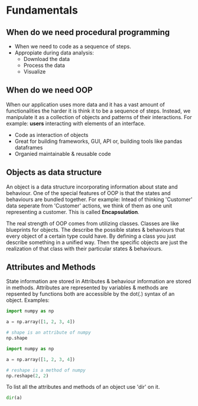 # Fundamentals

## When do we need procedural programming

- When we need to code as a sequence of steps.
- Appropiate during data analysis:
  - Download the data
  - Process the data
  - Visualize

## When do we need OOP

When our application uses more data and it has a vast amount of functionalities the harder it is think it to be a sequence of steps. Instead, we manipulate it as a collection of objects and patterns of their interactions. For example: **users** interacting with elements of an interface.

- Code as interaction of objects
- Great for building frameworks, GUI, API or, building tools like pandas dataframes
- Organied maintainable & reusable code

## Objects as data structure

An object is a data structure incorporating information about state and behaviour. One of the special features of OOP is that the states and behaviours are bundled together. For example: Intead of thinking 'Customer' data seperate from 'Customer' actions, we think of them as one unit representing a customer. This is called **Encapsulation**.

The real strength of OOP comes from utilizing classes. Classes are like blueprints for objects. The describe the possible states & behaviours that every object of a certain type could have. By defining a class you just describe something in a unified way. Then the specific objects are just the realization of that class with their particular states & behaviours.

## Attributes and Methods

State information are stored in Attributes & behaviour information are stored in methods. Attributes are represented by variables & methods are repsented by functions both are accessible by the dot(.) syntax of an object. Examples:

```python
import numpy as np

a = np.array([1, 2, 3, 4])

# shape is an attribute of numpy
np.shape
```

```python
import numpy as np

a = np.array([1, 2, 3, 4])

# reshape is a method of numpy
np.reshape(2, 2)
```

To list all the attributes and methods of an object use 'dir' on it.

```python
dir(a)
```
